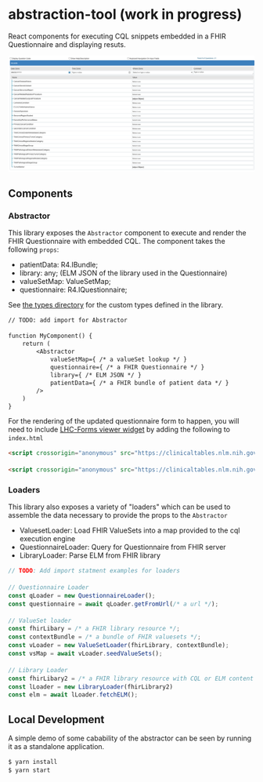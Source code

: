 # abstraction-tool (work in progress)

React components for executing CQL snippets embedded in a FHIR Questionnaire and displaying resuts.

![Example Questionnaire rendering](./public/example-form.png)

## Components

### Abstractor

This library exposes the `Abstractor` component to execute and render the FHIR Questionnaire with embedded CQL. The component takes the following `props`:

* patientData: R4.IBundle;
* library: any; (ELM JSON of the library used in the Questionnaire)
* valueSetMap: ValueSetMap;
* questionnaire: R4.IQuestionnaire;

See [the types directory](https://github.com/mcode/abstraction-tool/tree/master/src/types) for the custom types defined in the library.

``` JSX
// TODO: add import for Abstractor

function MyComponent() {
    return (
        <Abstractor
            valueSetMap={ /* a valueSet lookup */ }
            questionnaire={ /* a FHIR Questionnaire */ }
            library={ /* ELM JSON */ }
            patientData={ /* a FHIR bundle of patient data */ }
        />
    )
}
```

For the rendering of the updated questionnaire form to happen, you will need to include [LHC-Forms viewer widget](https://lhncbc.github.io/lforms/) by adding the following to `index.html`

``` html
<script crossorigin="anonymous" src="https://clinicaltables.nlm.nih.gov/lforms-versions/25.1.2/lforms.min.js"></script>

<script crossorigin="anonymous" src="https://clinicaltables.nlm.nih.gov/lforms-versions/25.1.2/fhir/lformsFHIRAll.min.js"></script>   
```

### Loaders

This library also exposes a variety of "loaders" which can be used to assemble the data necessary to provide the props to the `Abstractor`

* ValuesetLoader: Load FHIR ValueSets into a map provided to the cql execution engine
* QuestionnaireLoader: Query for Questionnaire from FHIR server
* LibraryLoader: Parse ELM from FHIR library

``` JavaScript
// TODO: Add import statment examples for loaders

// Questionnaire Loader
const qLoader = new QuestionnaireLoader();
const questionnaire = await qLoader.getFromUrl(/* a url */);

// ValueSet loader
const fhirLibary = /* a FHIR library resource */;
const contextBundle = /* a bundle of FHIR valuesets */;
const vLoader = new ValueSetLoader(fhirLibrary, contextBundle);
const vsMap = await vLoader.seedValueSets();

// Library Loader
const fhirLibary2 = /* a FHIR library resource with CQL or ELM content */;
const lLoader = new LibraryLoader(fhirLibrary2)
const elm = await lLoader.fetchELM();
```

## Local Development

A simple demo of some cabability of the abstractor can be seen by running it as a standalone application.

``` bash
$ yarn install
$ yarn start
```